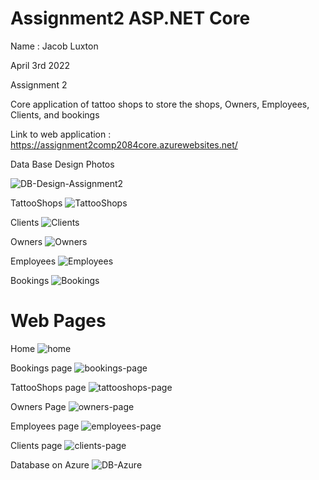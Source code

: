 # Assignment2 ASP.NET Core

Name : Jacob Luxton

April 3rd 2022

Assignment 2

Core application of tattoo shops to store the shops, Owners, Employees, Clients, and bookings

Link to web application : https://assignment2comp2084core.azurewebsites.net/

Data Base Design Photos 

![DB-Design-Assignment2](https://user-images.githubusercontent.com/85134060/161364679-8ee9a2bc-600c-4e42-a509-25f2173b66bd.png)

TattooShops
![TattooShops](https://user-images.githubusercontent.com/85134060/161364710-866155da-cefa-41d8-93f1-061f60ff2ae7.png)


Clients
![Clients](https://user-images.githubusercontent.com/85134060/161364744-f5125b7c-1662-48f6-9196-9f87fd47b317.png)


Owners
![Owners](https://user-images.githubusercontent.com/85134060/161364751-dde31b71-7d31-482d-b46b-13b78126096c.png)

Employees
![Employees](https://user-images.githubusercontent.com/85134060/161364763-2b0b07dd-316e-4fcf-b657-ffcc24ec3c60.png)

Bookings
![Bookings](https://user-images.githubusercontent.com/85134060/161364768-daabaf3d-b082-41b8-b0d3-bdf998eed023.png)

# Web Pages

Home
![home](https://user-images.githubusercontent.com/85134060/161364803-13d1c8c5-a0f4-44a5-8587-9c0084ba3ac0.png)

Bookings page
![bookings-page](https://user-images.githubusercontent.com/85134060/161364823-233367df-acbf-470f-a8e7-83a2b54e3f85.png)

TattooShops page
![tattooshops-page](https://user-images.githubusercontent.com/85134060/161364828-f71f1774-2b86-4903-9149-c2fcf5db95f6.png)

Owners Page
![owners-page](https://user-images.githubusercontent.com/85134060/161364839-15e24609-e886-4cb7-8885-58416ecbffc2.png)


Employees page
![employees-page](https://user-images.githubusercontent.com/85134060/161364851-d5a256a1-a9a7-49b5-9915-7e37a9dd7f1c.png)

Clients page
![clients-page](https://user-images.githubusercontent.com/85134060/161364858-bf8dc48d-824f-4033-8c4c-29e3a8285bef.png)


Database on Azure
![DB-Azure](https://user-images.githubusercontent.com/85134060/161364877-cc44fe64-4bab-4494-be7e-12f7d638c630.png)

